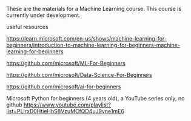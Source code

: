 These are the materials for a Machine Learning course.  This course is currently under development.


useful resources

https://learn.microsoft.com/en-us/shows/machine-learning-for-beginners/introduction-to-machine-learning-for-beginners-machine-learning-for-beginners


https://github.com/microsoft/ML-For-Beginners

https://github.com/microsoft/Data-Science-For-Beginners


https://github.com/microsoft/ai-for-beginners 

Microsoft Python for beginners (4 years old), a YouTube series only, no github
https://www.youtube.com/playlist?list=PLlrxD0HtieHhS8VzuMCfQD4uJ9yne1mE6
